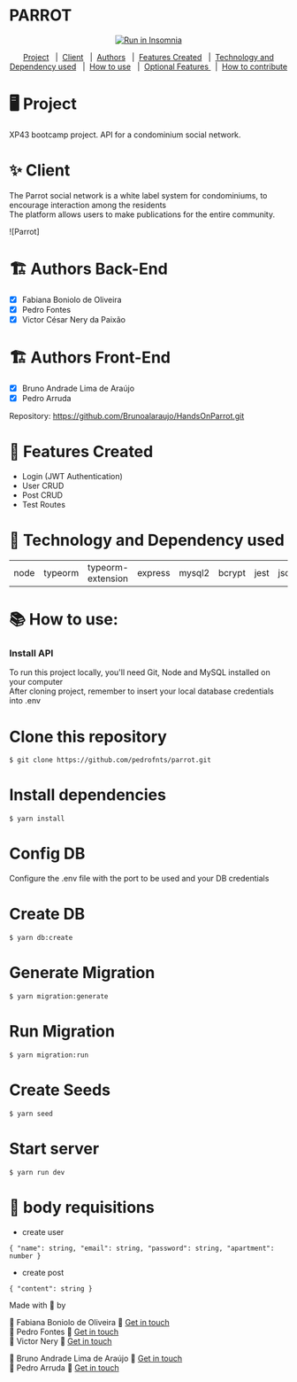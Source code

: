 # PARROT

<p align="center">
<a href="https://insomnia.rest/run/?label=Parrot&uri=https%3A%2F%2Fraw.githubusercontent.com%2FNeryVictor%2Fparrot%2Fmain%2F.docs%2FInsomnia_2022-09-09.json" target="_blank"><img src="https://insomnia.rest/images/run.svg" alt="Run in Insomnia"></a>
</p>

<p align="center"> 
<a href= "#-Project">Project</a> &#160; |&#160;
<a href= "#-Client">Client</a>  &#160; |&#160;
<a href= "#-Authors">Authors</a>  &#160; |&#160;
<a href= "#-Features Created">Features Created</a>  &#160; |&#160;
<a href= "#-Technology and Dependency used">Technology and Dependency used</a> &#160; |&#160;
<a href= "#-How to use">How to use</a> &#160; |&#160;
<a href= "#-Optional Features ">Optional Features </a> &#160; |&#160;
<a href= "#-How to contribute">How to contribute</a>
</p>

🖥️ Project
===============
XP43 bootcamp project.
API for a condominium social network.

 
✨ Client
===============

The Parrot social network is a white label system for condominiums, to encourage interaction among the residents<br>
The platform allows users to make publications for the entire community.

![Parrot]

🏗️ Authors Back-End
=================
- [x] Fabiana Boniolo de Oliveira
- [x] Pedro Fontes
- [x] Victor César Nery da Paixão 

🏗️ Authors Front-End
=================

- [x] Bruno Andrade Lima de Araújo
- [x] Pedro Arruda 

Repository: https://github.com/Brunoalaraujo/HandsOnParrot.git

📝 Features Created
=====================
* Login (JWT Authentication)
* User CRUD
* Post CRUD
* Test Routes

🚀 Technology and Dependency used
=================

<table>
<tr>
<td>node</td>
<td>typeorm</td>
<td>typeorm-extension</td>
<td>express</td>
<td>mysql2</td>
<td>bcrypt</td>
<td>jest</td>
<td>jsonwebtoken</td>
<td>supertest</td>
<td>reflect-metadata</td>
</tr>
</table>

📚 How to use:
=================

### Install API

To run this project locally, you'll need Git, Node and MySQL installed on your computer<br>
After cloning project, remember to insert your local database credentials into .env


# Clone this repository
```
$ git clone https://github.com/pedrofnts/parrot.git
```
# Install dependencies
```
$ yarn install
```
# Config DB
Configure the .env file with the port to be used and your DB credentials

# Create DB
```
$ yarn db:create
```
# Generate Migration
```
$ yarn migration:generate
```
# Run Migration
```
$ yarn migration:run
```
# Create Seeds
```
$ yarn seed
```
# Start server
```
$ yarn run dev
```


📇 body requisitions
=================

* create user 
```
{ "name": string, "email": string, "password": string, "apartment": number }
```
* create post 
```
{ "content": string }
```


Made with 💚 by <br>

🔹 Fabiana Boniolo de Oliveira 👋 [Get in touch](https://github.com/Fabi-Boniolo)<br>
🔹 Pedro Fontes 👋 [Get in touch](https://github.com/pedrofnts)<br>
🔹 Victor Nery 👋 [Get in touch](https://www.linkedin.com/in/neryvictor/)<br>

🔸 Bruno Andrade Lima de Araújo 👋 [Get in touch](https://github.com/Brunoalaraujo)<br>
🔸 Pedro Arruda 👋 [Get in touch](https://github.com/PedroRArruda)<br>